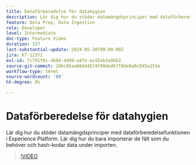```yaml
---
title: Dataförberedelse för datahygien
description: Lär dig hur du stöder datamängdsprinciper med dataförberedelsefunktionen i Experience Platform. Lär dig hur du bara importerar de fält som du behöver och hash-kodar data under importen.
feature: Data Prep, Data Ingestion
role: Developer
level: Intermediate
doc-type: Feature Video
duration: 337
last-substantial-update: 2024-05-30T00:00:00Z
jira: KT-12371
exl-id: 7c791f8c-469d-4d90-a47e-acd2eb3a9bb3
source-git-commit: 286c85aa88d44574f00ded67f0de8e0c945a153e
workflow-type: tm+mt
source-wordcount: '68'
ht-degree: 0%

---
```


# Dataförberedelse för datahygien

Lär dig hur du stöder datamängdsprinciper med dataförberedelsefunktionen i Experience Platform. Lär dig hur du bara importerar de fält som du behöver och hash-kodar data under importen.

>[!VIDEO](https://video.tv.adobe.com/v/3429485/?learn=on&enablevpops)
